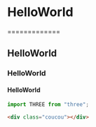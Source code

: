 # HelloWorld

=============

## HelloWorld

### HelloWorld

#### HelloWorld

```js
import THREE from "three";
```

```html
<div class="coucou"></div>
```
